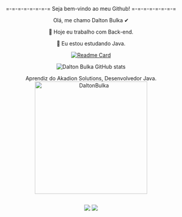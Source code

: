 <p align="center">  =-=-=-=-=-=-=-= Seja bem-vindo ao meu Github! =-=-=-=-=-=-=-= </p>


<p align="center"> Olá, me chamo Dalton Bulka ✔

<p align="center"> 🔭 Hoje eu trabalho com Back-end.
<p align="center"> 🌱 Eu estou estudando Java.

<div align="center"> 
  
  [![Readme Card](https://github-readme-stats.vercel.app/api/pin/?username=DaltonBulka&repo=github-readme-stats&theme=dark)](https://github.com/DaltonBulka/github-readme-stats)

<div align="center">
  
![Dalton Bulka GitHub stats](https://github-readme-stats.vercel.app/api?username=DaltonBulka&show_icons=true&theme=dark)

<div align="center">
Aprendiz do Akadion Solutions, Desenvolvedor Java.
  
</div>
  <!--<p align="center"> <a href="https://angular.io" target="_blank" rel="noreferrer"> <img src="https://angular.io/assets/images/logos/angular/angular.svg" alt="angular" width="40" height="40"/> </a> <a  href="https://getbootstrap.com" target="_blank" rel="noreferrer"> <img src="https://raw.githubusercontent.com/devicons/devicon/master/icons/bootstrap/bootstrap-plain-wordmark.svg" alt="bootstrap" width="40" height="40"/> </a> <a href="https://git-scm.com/" target="_blank" rel="noreferrer"> <img src="https://www.vectorlogo.zone/logos/git-scm/git-scm-icon.svg" alt="git" width="40" height="40"/> </a> <a href="https://www.java.com" target="_blank" rel="noreferrer"> <img src="https://raw.githubusercontent.com/devicons/devicon/master/icons/java/java-original.svg" alt="java" width="40" height="40"/> </a> <a href="https://developer.mozilla.org/en-US/docs/Web/JavaScript" target="_blank" rel="noreferrer"> <img src="https://raw.githubusercontent.com/devicons/devicon/master/icons/javascript/javascript-original.svg" alt="javascript" width="40" height="40"/> </a> <a href="https://www.mysql.com/" target="_blank" rel="noreferrer"> <img src="https://raw.githubusercontent.com/devicons/devicon/master/icons/mysql/mysql-original-wordmark.svg" alt="mysql" width="40" height="40"/> </a> <a href="https://www.postgresql.org" target="_blank" rel="noreferrer"> <img src="https://raw.githubusercontent.com/devicons/devicon/master/icons/postgresql/postgresql-original-wordmark.svg" alt="postgresql" width="40" height="40"/> </a> <a href="https://postman.com" target="_blank" rel="noreferrer"> <img src="https://www.vectorlogo.zone/logos/getpostman/getpostman-icon.svg" alt="postman" width="40" height="40"/> </a> <a href="https://spring.io/" target="_blank" rel="noreferrer"> <img src="https://www.vectorlogo.zone/logos/springio/springio-icon.svg" alt="spring" width="40" height="40"/> </a> <a href="https://www.typescriptlang.org/" target="_blank" rel="noreferrer"> <img src="https://raw.githubusercontent.com/devicons/devicon/master/icons/typescript/typescript-original.svg" alt="typescript" width="40" height="40"/> </a> </p>
</div>
</div>-->

<div align="center">
  <img align="center" width=300 src="https://github-readme-stats.vercel.app/api/top-langs/?username=DaltonBulka&count_private=true&theme=dark" alt="DaltonBulka" /   
</div>

##
 
<div align="center"> 
  <a href="https://www.instagram.com/daltonbulka/" target="_blank"><img src="https://img.shields.io/badge/-Instagram-%23E4405F?style=for-the-badge&logo=instagram&logoColor=white"     target="_blank"></a>
  <a href="https://www.linkedin.com/in/dalton-bulka-contrera-filho-6840051ab/" target="_blank"><img src="https://img.shields.io/badge/-LinkedIn-%230077B5?style=for-the-badge&logo=linkedin&logoColor=white" target="_blank"></a> 
</div>


